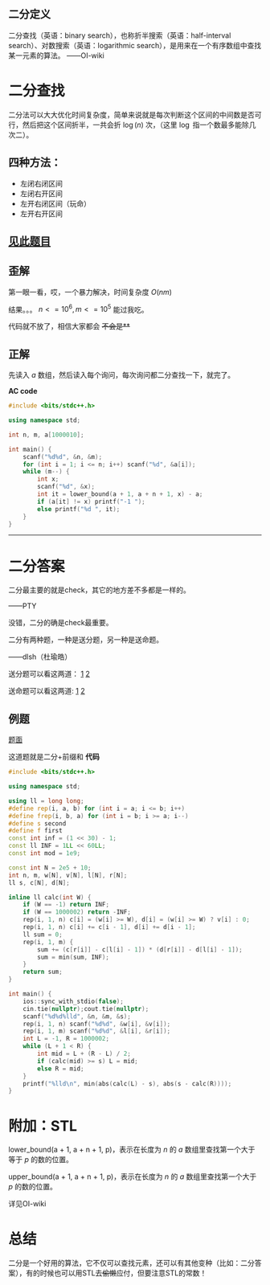 ## 二分定义
二分查找（英语：binary search），也称折半搜索（英语：half-interval search）、对数搜索（英语：logarithmic search），是用来在一个有序数组中查找某一元素的算法。
                                         ——OI-wiki
# 二分查找
二分法可以大大优化时间复杂度，简单来说就是每次判断这个区间的中间数是否可行，然后把这个区间折半，一共会折 $\log(n)$ 次，（这里 $\log$ 指一个数最多能除几次二）。
## 四种方法：
- 左闭右闭区间
- 左闭右开区间
- 左开右闭区间（玩命）
- 左开右开区间

## [见此题目](https://www.luogu.com.cn/problem/P2249)

## 歪解
第一眼一看，哎，一个暴力解决，时间复杂度 $O(nm)$

结果。。。 $n <= 10^6, m <= 10^5$ 能过我吃。

代码就不放了，相信大家都会 ~~不会是**~~
## 正解
先读入 $a$ 数组，然后读入每个询问，每次询问都二分查找一下，就完了。

**AC code**
```cpp
#include <bits/stdc++.h>

using namespace std;

int n, m, a[1000010]; 

int main() {
	scanf("%d%d", &n, &m);
	for (int i = 1; i <= n; i++) scanf("%d", &a[i]);
	while (m--) {
		int x;
		scanf("%d", &x);
		int it = lower_bound(a + 1, a + n + 1, x) - a;
		if (a[it] != x) printf("-1 "); 
		else printf("%d ", it);
	}
} 
```


------------

# 二分答案
二分最主要的就是check，其它的地方差不多都是一样的。

——PTY

没错，二分的确是check最重要。

二分有两种题，一种是送分题，另一种是送命题。

——dlsh（杜瑜皓）

送分题可以看这两道： [1](https://www.luogu.com.cn/problem/P2249)
 [2](https://www.luogu.com.cn/problem/P8647)

送命题可以看这两道:  [1](https://www.luogu.com.cn/problem/P2619)
 [2](https://www.luogu.com.cn/problem/P3534)

 ## 例题
[题面](https://www.luogu.com.cn/problem/P1314)

这道题就是二分+前缀和
**代码**
```cpp
#include <bits/stdc++.h>

using namespace std;

using ll = long long;
#define rep(i, a, b) for (int i = a; i <= b; i++)
#define frep(i, b, a) for (int i = b; i >= a; i--)
#define s second
#define f first
const int inf = (1 << 30) - 1;
const ll INF = 1LL << 60LL;
const int mod = 1e9;

const int N = 2e5 + 10;
int n, m, w[N], v[N], l[N], r[N];
ll s, c[N], d[N];

inline ll calc(int W) {
	if (W == -1) return INF;
	if (W == 1000002) return -INF;
	rep(i, 1, n) c[i] = (w[i] >= W), d[i] = (w[i] >= W) ? v[i] : 0;
	rep(i, 1, n) c[i] += c[i - 1], d[i] += d[i - 1];
	ll sum = 0;
	rep(i, 1, m) {
		sum += (c[r[i]] - c[l[i] - 1]) * (d[r[i]] - d[l[i] - 1]);
		sum = min(sum, INF);
	}
	return sum;
}

int main() {
	ios::sync_with_stdio(false);
	cin.tie(nullptr);cout.tie(nullptr);
	scanf("%d%d%lld", &n, &m, &s);
	rep(i, 1, n) scanf("%d%d", &w[i], &v[i]);
	rep(i, 1, m) scanf("%d%d", &l[i], &r[i]);
	int L = -1, R = 1000002;
	while (L + 1 < R) {
		int mid = L + (R - L) / 2;
		if (calc(mid) >= s) L = mid;
		else R = mid;
	}
	printf("%lld\n", min(abs(calc(L) - s), abs(s - calc(R))));
}
```
# 附加：STL
lower_bound(a + 1, a + n + 1, p)，表示在长度为 $n$ 的 $a$ 数组里查找第一个大于等于 $p$ 的数的位置。

upper_bound(a + 1, a + n + 1, p)，表示在长度为 $n$ 的 $a$ 数组里查找第一个大于 $p$ 的数的位置。

详见OI-wiki
# 总结

二分是一个好用的算法，它不仅可以查找元素，还可以有其他变种（比如：二分答案），有的时候也可以用STL去~~偷懒~~应付，但要注意STL的常数！



